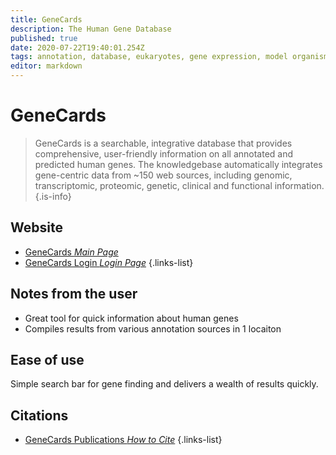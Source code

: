 ```yaml
---
title: GeneCards
description: The Human Gene Database
published: true
date: 2020-07-22T19:40:01.254Z
tags: annotation, database, eukaryotes, gene expression, model organism, curated, gene annotation
editor: markdown
---
```


# GeneCards

>GeneCards is a searchable, integrative database that provides comprehensive, user-friendly information on all annotated and predicted human genes. The knowledgebase automatically integrates gene-centric data from ~150 web sources, including genomic, transcriptomic, proteomic, genetic, clinical and functional information.
{.is-info}

 

## Website 

- [GeneCards *Main Page*](https://www.genecards.org/)
- [GeneCards Login *Login Page*](https://glm.genecards.org/#input)
{.links-list}

## Notes from the user
- Great tool for quick information about human genes
- Compiles results from various annotation sources in 1 locaiton

## Ease of use
Simple search bar for gene finding and delivers a wealth of results quickly. 


## Citations

- [GeneCards Publications *How to Cite*](https://www.genecards.org/Guide/Publications)
{.links-list}